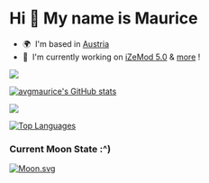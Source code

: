 
Hi 👋 My name is Maurice
========================

* 🌍  I'm based in [Austria](https://en.wikipedia.org/wiki/Austria)
* 🚀  I'm currently working on [iZeMod 5.0](http://github.com/iZeStudios/iZeMod) & [more](https://github.com/avgMaurice?tab=repositories) !

<a href="https://www.github.com/avgmaurice" target="_blank" rel="noreferrer"><img
src="https://img.shields.io/github/followers/jxstmaurice?logo=github&style=for-the-badge&color=0891b2&labelColor=171717" /></a>

<a href="http://www.github.com/avgmaurice"><img src="https://github-readme-stats.vercel.app/api?username=avgmaurice&show_icons=true&hide=&count_private=true&title_color=0891b2&text_color=ffffff&icon_color=0891b2&bg_color=171717&hide_border=true&show_icons=true" alt="avgmaurice's GitHub stats" /></a>

<a href="http://www.github.com/avgmaurice"><img src="https://github-readme-streak-stats.herokuapp.com/?user=avgmaurice&stroke=ffffff&background=171717&ring=0891b2&fire=0891b2&currStreakNum=ffffff&currStreakLabel=0891b2&sideNums=ffffff&sideLabels=ffffff&dates=ffffff&hide_border=true" /></a>

<a href="https://github.com/avgmaurice" align="left"><img src="https://github-readme-stats.vercel.app/api/top-langs/?username=avgmaurice&langs_count=10&title_color=0891b2&text_color=ffffff&icon_color=0891b2&bg_color=171717&hide_border=true&locale=en&custom_title=Top%20%Languages" alt="Top Languages" /></a>

### Current Moon State :^)
[![Moon.svg](https://moon-svg.minung.dev/moon.svg?theme=basic&rotate=19)](https://moon-svg.minung.dev)<br/>
  
<!-- Made with https://www.profileme.dev -->
